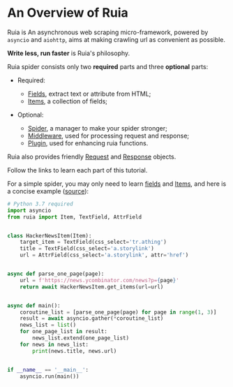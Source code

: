 # An Overview of Ruia

Ruia is An asynchronous web scraping micro-framework,
powered by `asyncio` and `aiohttp`, 
aims at making crawling url as convenient as possible.

**Write less, run faster** is Ruia's philosophy.

Ruia spider consists only two **required** parts and three **optional** parts:

* Required:
    * [Fields](field.md), extract text or attribute from HTML;
    * [Items](item.md), a collection of fields;

* Optional:
    * [Spider](spider.md), a manager to make your spider stronger;
    * [Middleware](middleware.md), used for processing request and response;
    * [Plugin](plugins.md), used for enhancing ruia functions.

Ruia also provides friendly [Request](request.md) and [Response](response.md) objects.

Follow the links to learn each part of this tutorial.

For a simple spider, you may only need to learn [fields](field.md) and [Items](item.md),
and here is a concise example ([source][concise_hack_news_spider]):

```python
# Python 3.7 required
import asyncio
from ruia import Item, TextField, AttrField


class HackerNewsItem(Item):
    target_item = TextField(css_select='tr.athing')
    title = TextField(css_select='a.storylink')
    url = AttrField(css_select='a.storylink', attr='href')


async def parse_one_page(page):
    url = f'https://news.ycombinator.com/news?p={page}'
    return await HackerNewsItem.get_items(url=url)


async def main():
    coroutine_list = [parse_one_page(page) for page in range(1, 3)]
    result = await asyncio.gather(*coroutine_list)
    news_list = list()
    for one_page_list in result:
        news_list.extend(one_page_list)
    for news in news_list:
        print(news.title, news.url)


if __name__ == '__main__':
    asyncio.run(main())

```

[concise_hack_news_spider]: https://github.com/howie6879/ruia/blob/master/examples/concise_hacker_news_spider/main.py
